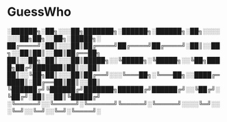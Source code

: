 # GuessWho


░██████╗░██╗░░░██╗███████╗░██████╗░██████╗░██╗░░░░░░░██╗██╗░░██╗░█████╗░
██╔════╝░██║░░░██║██╔════╝██╔════╝██╔════╝░██║░░██╗░░██║██║░░██║██╔══██╗
██║░░██╗░██║░░░██║█████╗░░╚█████╗░╚█████╗░░╚██╗████╗██╔╝███████║██║░░██║
██║░░╚██╗██║░░░██║██╔══╝░░░╚═══██╗░╚═══██╗░░████╔═████║░██╔══██║██║░░██║
╚██████╔╝╚██████╔╝███████╗██████╔╝██████╔╝░░╚██╔╝░╚██╔╝░██║░░██║╚█████╔╝
░╚═════╝░░╚═════╝░╚══════╝╚═════╝░╚═════╝░░░░╚═╝░░░╚═╝░░╚═╝░░╚═╝░╚════╝░
